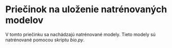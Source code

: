 # Priečinok na uloženie natrénovaných modelov

V tomto priečinku sa nachádzajú natrénované modely. Tieto modely sú natrénované pomocou skriptu *bio.py*.